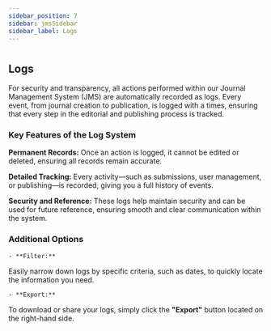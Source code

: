 ```yaml
---
sidebar_position: 7
sidebar: jmsSidebar
sidebar_label: Logs
---
```

#

## Logs

For security and transparency, all actions performed within our Journal Management System (JMS) are automatically recorded as logs. Every event, from journal creation to publication, is logged with a times, ensuring that every step in the editorial and publishing process is tracked.

### Key Features of the Log System

**Permanent Records:** Once an action is logged, it cannot be edited or deleted, ensuring all records remain accurate.

**Detailed Tracking:** Every activity—such as submissions, user management, or publishing—is recorded, giving you a full history of events.

**Security and Reference:** These logs help maintain security and can be used for future reference, ensuring smooth and clear communication within the system.

### Additional Options

    - **Filter:**

Easily narrow down logs by specific criteria, such as dates, to quickly locate the information you need.

    - **Export:**

To download or share your logs, simply click the **"Export"** button located on the right-hand side.
